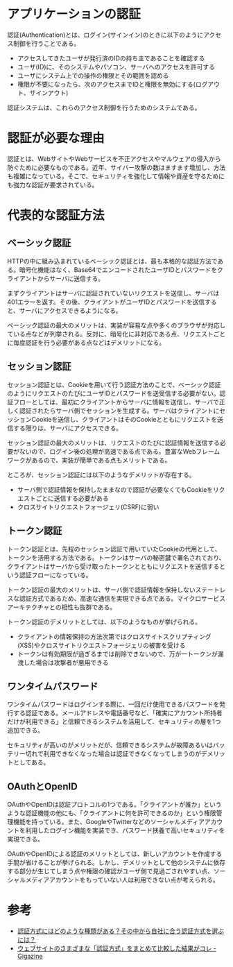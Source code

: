 # アプリケーションの認証

認証(Authentication)とは、ログイン(サインイン)のときに以下のようにアクセス制御を行うことである。

* アクセスしてきたユーザが発行済のIDの持ち主であることを確認する
* ユーザ(ID)に、そのシステムやパソコン、サーバへのアクセスを許可する
* ユーザにシステム上での操作の権限とその範囲を認める
* 権限が不要になったら、次のアクセスまでIDと権限を無効にする(ログアウト、サインアウト)

認証システムは、これらのアクセス制御を行うためのシステムである。

# 認証が必要な理由

認証とは、WebサイトやWebサービスを不正アクセスやマルウェアの侵入から防ぐために必要なものである。近年、サイバー攻撃の数はますます増加し、方法も複雑になっている。そこで、セキュリティを強化して情報や資産を守るためにも強力な認証が要求されている。

# 代表的な認証方法

## ベーシック認証

HTTPの中に組み込まれているベーシック認証とは、最も本格的な認証方法である。暗号化機能はなく、Base64でエンコードされたユーザIDとパスワードをクライアントからサーバに送信する。

まずクライアントはサーバに認証されていないリクエストを送信し、サーバは401エラーを返す。その後、クライアントがユーザIDとパスワードを送信すると、サーバにアクセスできるようになる。

ベーシック認証の最大のメリットは、実装が容易な点や多くのブラウザが対応している点などが列挙される。反対に、暗号化に非対応である点、リクエストごとに毎度認証を行う必要がある点などはデメリットになる。

## セッション認証

セッション認証とは、Cookieを用いて行う認証方法のことで、ベーシック認証のようにリクエストのたびにユーザIDとパスワードを送受信する必要がない。認証フローとしては、最初にクライアントからサーバに情報を送信し、サーバで正しく認証されたらサーバ側でセッションを生成する。サーバはクライアントにセッションCookieを送信し、クライアントはそのCookieとともにリクエストを送信する限りは、サーバにアクセスできる。

セッション認証の最大のメリットは、リクエストのたびに認証情報を送信する必要がないので、ログイン後の処理が高速である点である。豊富なWebフレームワークがあるので、実装が簡単である点もメリットである。

ところが、セッション認証には以下のようなデメリットが存在する。

* サーバ側で認証情報を保持したままなので認証が必要なくてもCookieをリクエストごとに送信する必要がある
* クロスサイトリクエストフォージェリ(CSRF)に弱い

## トークン認証

トークン認証とは、先程のセッション認証で用いていたCookieの代用として、トークンを活用する方法である。トークンはサーバの秘密鍵で署名されており、クライアントはサーバから受け取ったトークンとともにリクエストを送信するという認証フローになっている。

トークン認証の最大のメリットは、サーバ側で認証情報を保持しないステートレスな認証方式であるため、高速な通信を実現できる点である。マイクロサービスアーキテクチャとの相性も抜群である。

トークン認証のデメリットとしては、以下のようなものが挙げられる。

* クライアントの情報保持の方法次第ではクロスサイトスクリプティング(XSS)やクロスサイトリクエストフォージェリの被害を受ける
* トークンは有効期限が過ぎるまでは削除できないので、万が一トークンが漏洩した場合は攻撃者が悪用できる

## ワンタイムパスワード

ワンタイムパスワードはログインする際に、一回だけ使用できるパスワードを発行する認証である。メールアドレスや電話番号など、「確実にアカウント所持者だけが利用できる」と信頼できるシステムを活用して、セキュリティの層を1つ追加できる。

セキュリティが高いのがメリットだが、信頼できるシステムが故障あるいはバッテリー切れで利用できなくなった場合は認証できなくなってしまうのがデメリットとしてある。

## OAuthとOpenID

OAuthやOpenIDは認証プロトコルの1つである。「クライアントが誰か」というような認証機能の他にも、「クライアントに何を許可できるのか」という権限管理機能を持っている。また、GoogleやTwitterなどのソーシャルメディアアカウントを利用したログイン機能を実装でき、パスワード扶養で高いセキュリティを実現できる。

OAuthやOpenIDによる認証のメリットとしては、新しいアカウントを作成する手間が省けることが挙げられる。しかし、デメリットとして他のシステムに依存する部分が生じてしまう点や権限の確認がユーザ側で見過ごされやすい点、ソーシャルメディアアカウントをもっていない人は利用できない点が考えられる。

# 参考

* [認証方式にはどのような種類がある？その中から自社に合う認証方式を選ぶには？](https://www.ctcsp.co.jp/itspice/entry/090.html)
* [ウェブサイトのさまざまな「認証方式」をまとめて比較した結果がコレ - Gigazine](https://gigazine.net/news/20201227-web-authentication-methods-compared/)